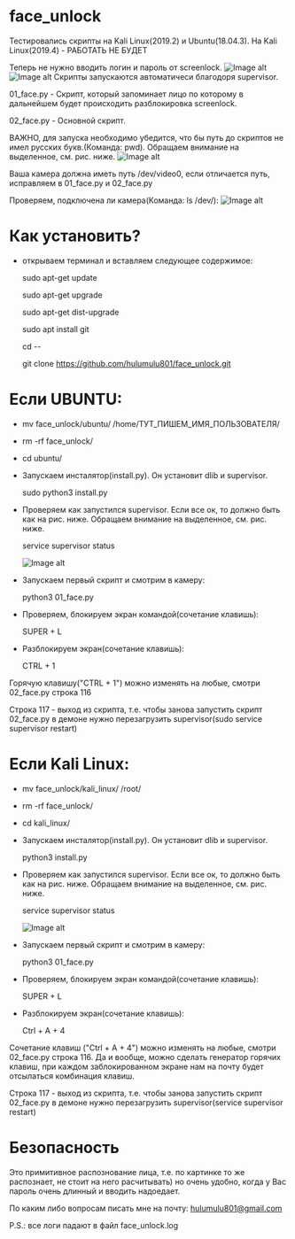# face_unlock

Тестировались скрипты на Kali Linux(2019.2) и Ubuntu(18.04.3). На Kali Linux(2019.4) - РАБОТАТЬ НЕ БУДЕТ

Теперь не нужно вводить логин и пароль от screenlock.
![Image alt](https://github.com/hulumulu801/face_unlock/blob/master/pict/0.png)
![Image alt](https://github.com/hulumulu801/face_unlock/blob/master/pict/0_1.png)
Скрипты запускаются автоматичеси благодоря supervisor.

01_face.py - Скрипт, который запоминает лицо по которому в дальнейшем будет происходить разблокировка screenlock.

02_face.py - Основной скрипт.

ВАЖНО, для запуска необходимо убедится, что бы путь до скриптов не имел русских букв.(Команда: pwd). Обращаем внимание на выделенное, см. рис. ниже.
![Image alt](https://github.com/hulumulu801/face_unlock/blob/master/pict/1.png)

Ваша камера должна иметь путь /dev/video0, если отличается путь, исправляем в 01_face.py и 02_face.py

Проверяем, подключена ли камера(Команда: ls /dev/):
![Image alt](https://github.com/hulumulu801/face_unlock/blob/master/pict/0_2.png)

# Как установить?

- открываем терминал и вставляем следующее содержимое:

    sudo apt-get update
    
    sudo apt-get upgrade
    
    sudo apt-get dist-upgrade
    
    sudo apt install git

    cd --
    
    git clone https://github.com/hulumulu801/face_unlock.git
    
 # Если UBUNTU:
 
 - mv face_unlock/ubuntu/ /home/ТУТ_ПИШЕМ_ИМЯ_ПОЛЬЗОВАТЕЛЯ/

- rm -rf face_unlock/

- cd ubuntu/

- Запускаем инсталятор(install.py). Он установит dlib и supervisor.

    sudo python3 install.py
    
 - Проверяем как запустился supervisor. Если все ок, то должно быть как на рис. ниже. Обращаем внимание на выделенное, см. рис. ниже.

    service supervisor status
    
    ![Image alt](https://github.com/hulumulu801/face_unlock/blob/master/pict/2.png)
    
- Запускаем первый скрипт и смотрим в камеру:

    python3 01_face.py
 
- Проверяем, блокируем экран командой(сочетание клавишь):

    SUPER + L
    
- Разблокируем экран(сочетание клавишь):

    CTRL + 1

Горячую клавишу("CTRL + 1") можно изменять на любые, смотри 02_face.py строка 116

Строка 117 - выход из скрипта, т.е. чтобы занова запустить скрипт 02_face.py в демоне нужно перезагрузить supervisor(sudo service supervisor restart)

# Если Kali Linux:

- mv face_unlock/kali_linux/ /root/

- rm -rf face_unlock/

- cd kali_linux/

- Запускаем инсталятор(install.py). Он установит dlib и supervisor.

    python3 install.py

- Проверяем как запустился supervisor. Если все ок, то должно быть как на рис. ниже. Обращаем внимание на выделенное, см. рис. ниже.

    service supervisor status
    
    ![Image alt](https://github.com/hulumulu801/face_unlock/blob/master/pict/2_2.png)
    
 - Запускаем первый скрипт и смотрим в камеру:
    
    python3 01_face.py
    
- Проверяем, блокируем экран командой(сочетание клавишь):

    SUPER + L
    
- Разблокируем экран(сочетание клавишь):

    Ctrl + A + 4

Сочетание клавиш ("Ctrl + A + 4") можно изменять на любые, смотри 02_face.py строка 116. Да и вообще, можно сделать генератор горячих клавиш, при каждом заблокированном экране нам на почту будет отсылаться комбинация клавиш.

Строка 117 - выход из скрипта, т.е. чтобы занова запустить скрипт 02_face.py в демоне нужно перезагрузить supervisor(service supervisor restart)

# Безопасность

Это примитивное распознование лица, т.е. по картинке то же распознает, не стоит на него расчитывать) но очень удобно, когда у Вас пароль очень длинный и вводить надоедает. 

По каким либо вопросам писать мне на почту: hulumulu801@gmail.com

P.S.: все логи падают в файл face_unlock.log
